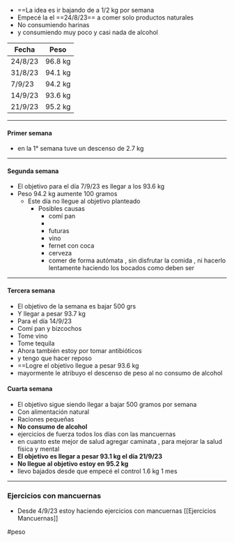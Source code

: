 - ==La idea es ir bajando de a 1/2 kg por semana 
- Empecé la el ==24/8/23== a comer solo productos naturales 
- No consumiendo harinas 
- y consumiendo muy poco y casi nada de alcohol


| Fecha   | Peso    |
| ------- | ------- |
| 24/8/23 | 96.8 kg |
| 31/8/23 | 94.1 kg |
| 7/9/23  | 94.2 kg |
| 14/9/23 | 93.6 kg |
| 21/9/23 | 95.2 kg        |

-----
#### Primer semana
- en la 1° semana tuve un descenso de 2.7 kg
-----
#### Segunda semana

- El objetivo para el día 7/9/23 es llegar a los 93.6 kg
- Peso 94.2 kg aumente 100 gramos 
	- Este día no llegue al objetivo planteado 
		- Posibles causas
			- comí pan
			- 
			- futuras
			- vino
			- fernet con coca
			- cerveza
			- comer de forma autómata , sin disfrutar la comida , ni hacerlo lentamente haciendo los bocados como deben ser

-----
#### Tercera semana
- El objetivo de la semana es bajar 500 grs
- Y llegar a pesar 93.7 kg
- Para el día 14/9/23
- Comí pan y bizcochos
- Tome vino 
- Tome tequila 
- Ahora también estoy por tomar antibióticos 
- y tengo que hacer reposo 
- ==Logre el objetivo llegue a pesar 93.6 kg
- mayormente le atribuyo el descenso de peso al no consumo de alcohol

#### Cuarta semana
- El objetivo sigue siendo llegar a bajar 500 gramos por semana
- Con alimentación natural
- Raciones pequeñas
- **No consumo de alcohol**
- ejercicios de fuerza todos los días con las mancuernas 
- en cuanto este mejor de salud agregar caminata , para mejorar la salud física y mental
- **El objetivo es llegar a pesar 93.1 kg el día 21/9/23**
- **No llegue al objetivo estoy en 95.2 kg**
- llevo bajados desde que empecé el control 1.6 kg 1 mes 

------



### Ejercicios con mancuernas 
- Desde 4/9/23 estoy haciendo ejercicios con mancuernas 
[[Ejercicios Mancuernas]]




#peso
